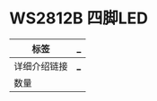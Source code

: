 # WS2812B 四脚LED

| 标签     | [\_](<> "_") |
| ------ | ------------ |
| 详细介绍链接 | [\_](<> "_") |
| 数量     |              |
